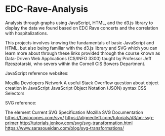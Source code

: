# EDC-Rave-Analysis
Analysis through graphs using JavaScript, HTML, and the d3.js library to display the data we found based on EDC Rave concerts and the correlation with hospitalizations.

This projects involves knowing the fundamentals of basic JavaScript and HTML, but also being familiar with the d3.js library and SVG which you can learn more about through these links provided through the course known as Data-Driven Web Applications (CS/INFO 3300) taught by Professor Jeff Rzeszotarski, who severs within the Cornell CIS Bowers Department.

JavaScript reference websites:

Mozilla Developers Network 
A useful Stack Overflow question about object creation in JavaScript
JavaScript Object Notation (JSON) syntax
CSS Selectors

SVG reference:

The <path> element
Current SVG Specification
Mozilla SVG Documentation
https://flaviocopes.com/svg/
https://alignedleft.com/tutorials/d3/an-svg-primer
http://tutorials.jenkov.com/svg/svg-transformation.html
https://www.sarasoueidan.com/blog/svg-transformations/
